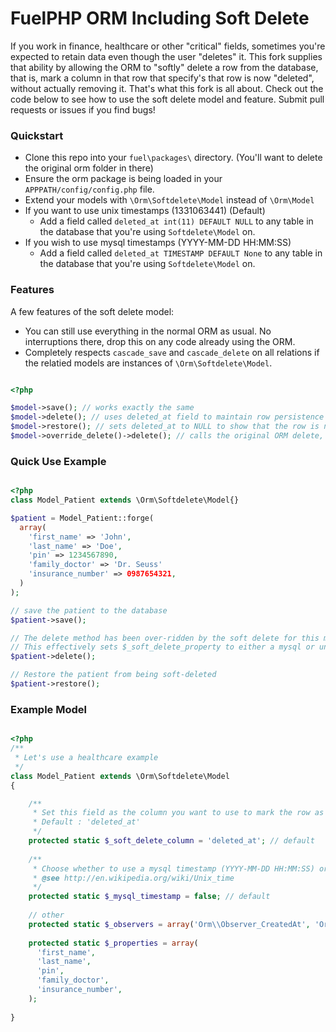 # FuelPHP ORM Including Soft Delete

If you work in finance, healthcare or other "critical" fields, sometimes you're expected to retain data even though the user "deletes" it. This fork supplies that ability by allowing the ORM to "softly" delete a row from the database, that is, mark a column in that row that specify's that row is now "deleted", without actually removing it. That's what this fork is all about. Check out the code below to see how to use the soft delete model and feature. Submit pull requests or issues if you find bugs!

### Quickstart

* Clone this repo into your `fuel\packages\` directory. (You'll want to delete the original orm folder in there) 
* Ensure the orm package is being loaded in your `APPPATH/config/config.php` file.
* Extend your models with `\Orm\Softdelete\Model` instead of `\Orm\Model`
* If you want to use unix timestamps (1331063441) (Default)
  * Add a field called `deleted_at int(11) DEFAULT NULL` to any table in the database that you're using `Softdelete\Model` on.
* If you wish to use mysql timestamps (YYYY-MM-DD HH:MM:SS)
  * Add a field called `deleted_at TIMESTAMP DEFAULT None` to any table in the database that you're using `Softdelete\Model` on.


### Features
A few features of the soft delete model:

* You can still use everything in the normal ORM as usual. No interruptions there, drop this on any code already using the ORM.
* Completely respects `cascade_save` and `cascade_delete` on all relations if the relatied models are instances of `\Orm\Softdelete\Model`.


```php

<?php

$model->save(); // works exactly the same
$model->delete(); // uses deleted_at field to maintain row persistence in the database
$model->restore(); // sets deleted_at to NULL to show that the row is not deleted
$model->override_delete()->delete(); // calls the original ORM delete, this will nuke the row from the database
```


### Quick Use Example

```php

<?php
class Model_Patient extends \Orm\Softdelete\Model{}

$patient = Model_Patient::forge(
  array(
    'first_name' => 'John',
    'last_name' => 'Doe',
    'pin' => 1234567890,
    'family_doctor' => 'Dr. Seuss'
    'insurance_number' => 0987654321,
  )
);

// save the patient to the database
$patient->save();

// The delete method has been over-ridden by the soft delete for this model
// This effectively sets $_soft_delete_property to either a mysql or unix timestamp in the row
$patient->delete();

// Restore the patient from being soft-deleted
$patient->restore();


```

### Example Model

```php

<?php
/**
 * Let's use a healthcare example
 */
class Model_Patient extends \Orm\Softdelete\Model
{

    /**
     * Set this field as the column you want to use to mark the row as deleted
     * Default : 'deleted_at'
     */
    protected static $_soft_delete_column = 'deleted_at'; // default
    
    /**
     * Choose whether to use a mysql timestamp (YYYY-MM-DD HH:MM:SS) or a unix timestamp (1331063441) 
     * @see http://en.wikipedia.org/wiki/Unix_time
     */
    protected static $_mysql_timestamp = false; // default
    
    // other
    protected static $_observers = array('Orm\\Observer_CreatedAt', 'Orm\\Observer_UpdatedAt');
        
    protected static $_properties = array(
      'first_name',
      'last_name',
      'pin',
      'family_doctor',
      'insurance_number',
    );
  
}

```
